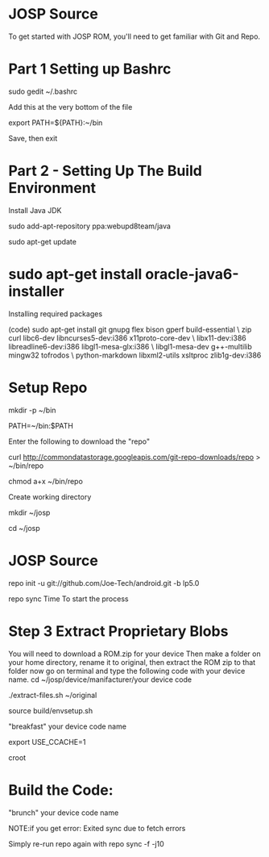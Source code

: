 JOSP Source
============
To get started with JOSP ROM, you'll need to get familiar with Git and Repo.

Part 1 Setting up Bashrc
==========================

sudo gedit ~/.bashrc

Add this at the very bottom of the file

export PATH=${PATH}:~/bin

Save, then exit

Part 2 - Setting Up The Build Environment
===========================================

Install Java JDK

sudo add-apt-repository ppa:webupd8team/java

sudo apt-get update

sudo apt-get install oracle-java6-installer
============================================

Installing required packages

(code) sudo apt-get install git gnupg flex bison gperf build-essential \ zip curl libc6-dev libncurses5-dev:i386 x11proto-core-dev \ libx11-dev:i386 libreadline6-dev:i386 libgl1-mesa-glx:i386 \ libgl1-mesa-dev g++-multilib mingw32 tofrodos \ python-markdown libxml2-utils xsltproc zlib1g-dev:i386

Setup Repo
============

mkdir -p ~/bin

PATH=~/bin:$PATH

Enter the following to download the "repo"

curl http://commondatastorage.googleapis.com/git-repo-downloads/repo > ~/bin/repo

chmod a+x ~/bin/repo

Create working directory

mkdir ~/josp

cd ~/josp

JOSP Source
=============

repo init -u git://github.com/Joe-Tech/android.git -b lp5.0

repo sync
Time To start the process

Step 3 Extract Proprietary Blobs
==================================

You will need to download a ROM.zip for your device
Then make a folder on your home directory, rename it to original, then extract the ROM zip to that folder
now go on terminal and type the following code with your device name.
cd ~/josp/device/manifacturer/your device code

./extract-files.sh ~/original

source build/envsetup.sh

"breakfast" your device code name

export USE_CCACHE=1

croot

Build the Code:
================

"brunch" your device code name

NOTE:if you get error: Exited sync due to fetch errors

Simply re-run repo again with repo sync -f -j10
